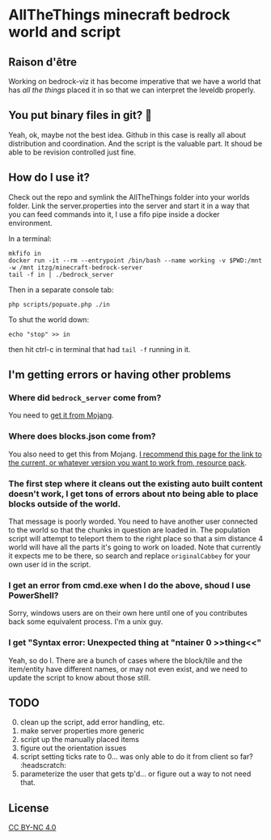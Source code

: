# AllTheThings minecraft bedrock world and script

## Raison d'être

Working on bedrock-viz it has become imperative that we have a world that has *all the things* placed it in so that we can interpret the leveldb properly.

## You put binary files in git? 🤨 

Yeah, ok, maybe not the best idea. Github in this case is really all about distribution and coordination. And the script is the valuable part. It shoud be able to be revision controlled just fine.

## How do I use it?

Check out the repo and symlink the AllTheThings folder into your worlds folder. Link the server.properties into the server and start it in a way that you can feed commands into it, I use a fifo pipe inside a docker environment.

In a terminal:
```
mkfifo in
docker run -it --rm --entrypoint /bin/bash --name working -v $PWD:/mnt -w /mnt itzg/minecraft-bedrock-server
tail -f in | ./bedrock_server
```

Then in a separate console tab:
```
php scripts/popuate.php ./in
```

To shut the world down:
```
echo "stop" >> in
```
then hit ctrl-c in terminal that had `tail -f` running in it.

## I'm getting errors or having other problems

### Where did `bedrock_server` come from?

You need to [get it from Mojang](https://www.minecraft.net/en-us/download/server/bedrock).

### Where does blocks.json come from?

You also need to get this from Mojang. [I recommend this page for the link to the current, or whatever version you want to work from, resource pack](https://bedrock.dev/packs).

### The first step where it cleans out the existing auto built content doesn't work, I get tons of errors about nto being able to place blocks outside of the world.

That message is poorly worded. You need to have another user connected to the world so that the chunks in question are loaded in. The population script will attempt to teleport them to the right place so that a sim distance 4 world will have all the parts it's going to work on loaded. Note that currently it expects me to be there, so search and replace `originalCabbey` for your own user id in the script.

### I get an error from cmd.exe when I do the above, shoud I use PowerShell?

Sorry, windows users are on their own here until one of you contributes back some equivalent process. I'm a unix guy.

### I get "Syntax error: Unexpected thing at "ntainer 0 >>thing<<"

Yeah, so do I. There are a bunch of cases where the block/tile and the item/entity have different names, or may not even exist, and we need to update the script to know about those still.


## TODO

0. clean up the script, add error handling, etc.
1. make server properties more generic
2. script up the manually placed items
3. figure out the orientation issues
4. script setting ticks rate to 0... was only able to do it from client so far? :headscratch:
5. parameterize the user that gets tp'd... or figure out a way to not need that.

## License

[CC BY-NC 4.0](https://creativecommons.org/licenses/by-nc/4.0/)